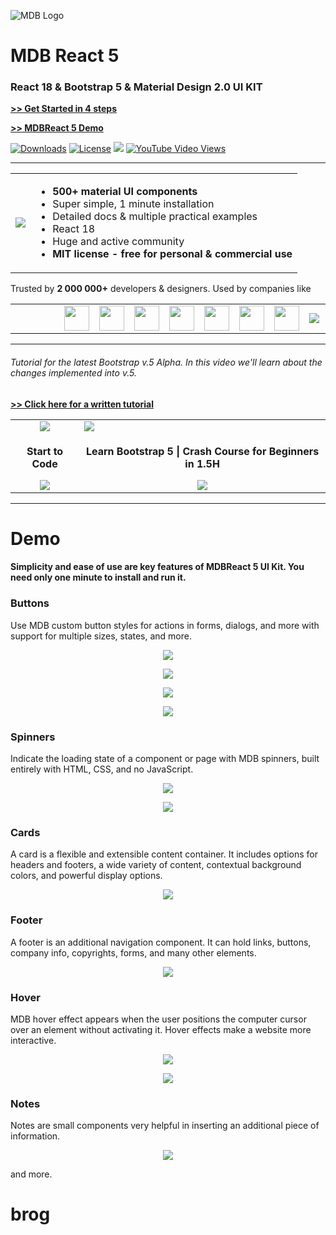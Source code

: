 ![MDB Logo](https://mdbootstrap.com/img/Marketing/general/logo/medium/mdb-react.png)

# MDB React 5

### React 18 & Bootstrap 5 & Material Design 2.0 UI KIT

**[>> Get Started in 4 steps](https://mdbootstrap.com/docs/b5/react/getting-started/installation/)**

**[>> MDBReact 5 Demo](https://mdbootstrap.com/docs/b5/react#demo)**

<a href="https://npmcharts.com/compare/mdb-react-ui-kit?minimal=true"> <img src="https://img.shields.io/npm/dw/mdb-react-ui-kit" alt="Downloads"></a>
<a href="https://github.com/mdbootstrap/mdb-react-ui-kit/License.pdf"><img src="https://img.shields.io/badge/license-MIT-green.svg" alt="License"></a>
<a href="https://twitter.com/intent/tweet/?text=Thanks+@mdbootstrap+for+creating+amazing+and+free+Material+Design+for+Bootstrap+4+UI+KIT%20https://mdbootstrap.com/docs/jquery/&hashtags=javascript,code,webdesign,bootstrap"><img src="https://img.shields.io/twitter/url/http/shields.io.svg?style=social&label=Let%20us%20know%20you%20were%20here%21&"></a>
<a href="https://www.youtube.com/watch?v=c9B4TPnak1A&t=6s"><img alt="YouTube Video Views" src="https://img.shields.io/youtube/views/c9B4TPnak1A?label=Bootstrap%205%20Tutorial%20Views&style=social"></a>

---

<table>
  <tbody>
    <tr>
      <td>
          <a href="https://mdbootstrap.com/docs/b5/react/" alt="Bootstrap 5" rel="dofollow">
          		<img src="https://mdbootstrap.com/wp-content/themes/mdbootstrap4/content/en/_mdb5/standard/about/assets/mdb5-about.jpg">
          </a>
      </td>
      <td>
        <ul>
        <li><b>500+ material UI components</b></li>
         <li>Super simple, 1 minute installation</li>
         <li>Detailed docs & multiple practical examples</li>
         <li>React 18</li>
         <li>Huge and active community</li>
         <li><b>MIT license - free for personal & commercial use</b></li>
        </ul>
      </td>
    </tr>
   </tbody>
</table>

Trusted by <b>2 000 000+</b> developers & designers. Used by companies like

<table>
  <tbody>
    <tr>
      <td><img src="https://mdbootstrap.com/img/logo/brands/nike.png" style="width: 10px;"></td>
      <td><img src="https://mdbootstrap.com/img/logo/brands/amazon.png" style="width: 10px;"></td>
      <td><img src="https://mdbootstrap.com/img/logo/brands/sony.png" style="width: 10px;"></td>
      <td><img src="https://mdbootstrap.com/img/logo/brands/samsung.png"  style="height: 40px">
      <td><img src="https://mdbootstrap.com/img/logo/brands/airbus.png" style="height: 40px">
      <td><img src="https://mdbootstrap.com/img/logo/brands/yahoo.png"  style="height: 40px">
      <td><img src="https://mdbootstrap.com/img/logo/brands/deloitte.png" style="height: 40px"></div>
      <td><img src="https://mdbootstrap.com/img/logo/brands/ge.png" style="height: 40px">
      <td><img src="https://mdbootstrap.com/img/logo/brands/kpmg.png" style="height: 40px">
      <td><img src="https://mdbootstrap.com/img/logo/brands/unity.png" style="height: 40px">
      <td><img src="https://mdbootstrap.com/img/logo/brands/ikea.png" style="max-height: 40px">
      <td><img src="https://mdbootstrap.com/img/logo/brands/aegon.png" style="height: 40px">
    </tr>
   </tbody>
</table>

---

###### Tutorial for the latest Bootstrap v.5 Alpha. In this video we'll learn about the changes implemented into v.5.

**[>> Click here for a written tutorial](https://mdbootstrap.com/docs/b5/react/getting-started/quick-start/)**

<table>
  <tbody>
    <tr>
      <td align="center">
          		<img src="https://mdbootstrap.com/wp-content/uploads/2020/12/learnmore-1.png">
          </a>
      </td>
      <td>
          <a href="https://mdbootstrap.com/docs/b5/react/bootstrap-5-tutorial/#section-beginner" alt="Bootstrap 5" rel="dofollow">
          		<img src="https://mdbootstrap.com/wp-content/uploads/2020/12/cover-bootstrap-5-1.png">
          </a>
      </td>
    </tr>
     <tr>
        <td align="center">
          <p align="center"><b>Start to Code</b></p>
          <a href="https://mdbootstrap.com/docs/b5/react/bootstrap-5-tutorial/#section-beginner" alt="Bootstrap 5" rel="dofollow">
          		<img src="https://mdbootstrap.com/wp-content/uploads/2020/12/Screenshot_26.png">
          </a>
         </td>
        <td align="center">
          <p align="center"><b>Learn Bootstrap 5 | Crash Course for Beginners in 1.5H</b></p>
          <a href="https://mdbootstrap.com/docs/b5/react/bootstrap-5-tutorial/#section-beginner" alt="Bootstrap 5" rel="dofollow">
          		<img src="https://mdbootstrap.com/wp-content/uploads/2020/12/Screenshot_26.png">
          </a>
         </td>
      </tr>
   </tbody>
</table>

---

# Demo

#### Simplicity and ease of use are key features of MDBReact 5 UI Kit. You need only one minute to install and run it.

### Buttons

<p>Use MDB custom button styles for actions in forms, dialogs, and more with support for multiple sizes, states, and more.</p>

<a href="https://mdbootstrap.com/docs/b5/react/components/buttons/" alt="Bootstrap 5" rel="dofollow">
  <p align="center">
    <img src="https://mdbootstrap.com/img/Marketing/campaigns/demo-buttons.gif">
  </p>
</a>

<a href="https://mdbootstrap.com/docs/b5/react/components/buttons/" alt="Bootstrap 5" rel="dofollow">
  <p align="center">
    <img src="https://mdbootstrap.com/img/Marketing/campaigns/demo-social-buttons.png">
  </p>
</a>

<a href="https://mdbootstrap.com/docs/b5/react/components/buttons/" alt="Bootstrap 5" rel="dofollow">
  <p align="center">
    <img src="https://mdbootstrap.com/img/Marketing/campaigns/demo-buttons2.png">
  </p>
</a>

<a href="https://mdbootstrap.com/docs/b5/react/components/buttons/" alt="Bootstrap 5" rel="dofollow">
  <p align="center">
    <img src="https://mdbootstrap.com/img/Marketing/campaigns/demo-buttons-outline.gif">
  </p>
</a>

### Spinners

<p>Indicate the loading state of a component or page with MDB spinners, built entirely with HTML, CSS, and no JavaScript.</p>

<a href="https://mdbootstrap.com/docs/b5/react/components/spinners/" alt="Bootstrap 5" rel="dofollow">
  <p align="center">
    <img src="https://mdbootstrap.com/img/Marketing/campaigns/demo-loader.gif">
  </p>
</a>

<a href="https://mdbootstrap.com/docs/b5/react/components/spinners/" alt="Bootstrap 5" rel="dofollow">
  <p align="center">
    <img src="https://mdbootstrap.com/img/Marketing/campaigns/demo-color-spinners.gif">
  </p>
</a>

### Cards

<p>A card is a flexible and extensible content container. It includes options for headers and footers, a wide variety of content, contextual background colors, and powerful display options.</p>

<a href="https://mdbootstrap.com/docs/b5/react/components/cards/" alt="Bootstrap 5" rel="dofollow">
  <p align="center">
    <img src="https://mdbootstrap.com/img/Marketing/campaigns/demo-cards.png">
  </p>
</a>

### Footer

<p>A footer is an additional navigation component. It can hold links, buttons, company info, copyrights, forms, and many other elements.</p>

<a href="https://mdbootstrap.com/docs/b5/react/navigation/footer/" alt="Bootstrap 5" rel="dofollow">
  <p align="center">
    <img src="https://mdbootstrap.com/img/Marketing/campaigns/demo-footer.png">
  </p>
</a>

### Hover

<p>MDB hover effect appears when the user positions the computer cursor over an element without activating it. Hover effects make a website more interactive.</p>

<a href="https://mdbootstrap.com/docs/b5/react/content-styles/hover-effects/" alt="Bootstrap 5" rel="dofollow">
  <p align="center">
    <img src="https://mdbootstrap.com/img/Marketing/campaigns/demo-hover.gif">
  </p>
</a>

<a href="https://mdbootstrap.com/docs/b5/react/content-styles/hover-effects/" alt="Bootstrap 5" rel="dofollow">
  <p align="center">
    <img src="https://mdbootstrap.com/img/Marketing/campaigns/demo-hover2.png">
  </p>
</a>

### Notes

<p>Notes are small components very helpful in inserting an additional piece of information.</p>

<a href="https://mdbootstrap.com/docs/b5/react/content-styles/typography/" alt="Bootstrap 5" rel="dofollow">
  <p align="center">
    <img src="https://mdbootstrap.com/img/Marketing/campaigns/demo-alerts.png">
  </p>
</a>

</table>

and more.
# brog
